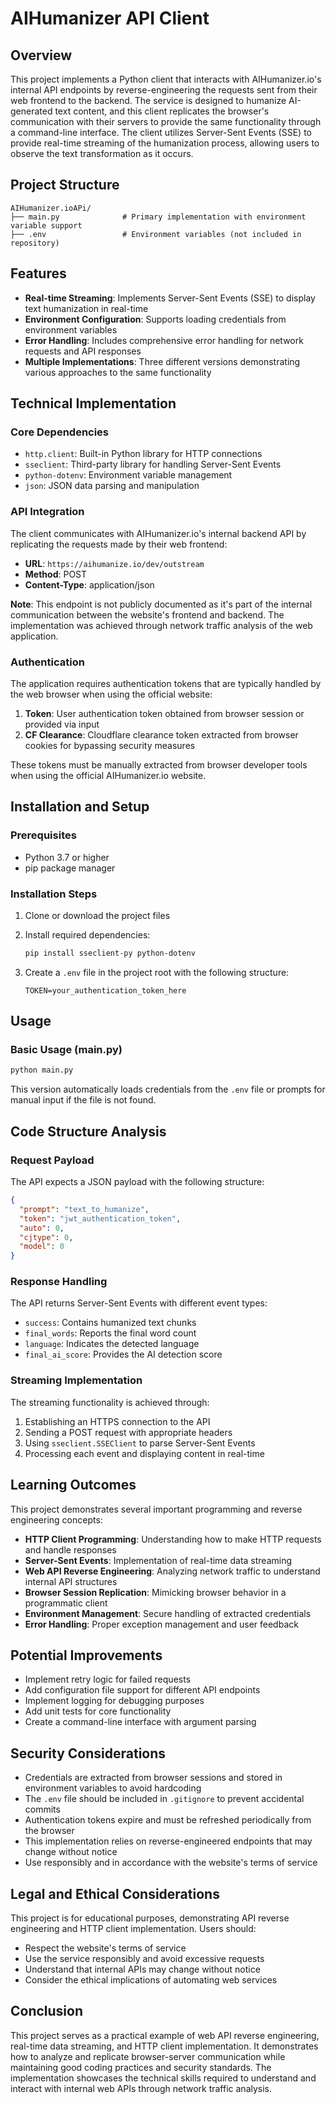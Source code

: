 # AIHumanizer API Client

## Overview

This project implements a Python client that interacts with AIHumanizer.io's internal API endpoints by reverse-engineering the requests sent from their web frontend to the backend. The service is designed to humanize AI-generated text content, and this client replicates the browser's communication with their servers to provide the same functionality through a command-line interface. The client utilizes Server-Sent Events (SSE) to provide real-time streaming of the humanization process, allowing users to observe the text transformation as it occurs.

## Project Structure

```
AIHumanizer.ioAPi/
├── main.py              # Primary implementation with environment variable support
├── .env                 # Environment variables (not included in repository)
```

## Features

- **Real-time Streaming**: Implements Server-Sent Events (SSE) to display text humanization in real-time
- **Environment Configuration**: Supports loading credentials from environment variables
- **Error Handling**: Includes comprehensive error handling for network requests and API responses
- **Multiple Implementations**: Three different versions demonstrating various approaches to the same functionality

## Technical Implementation

### Core Dependencies

- `http.client`: Built-in Python library for HTTP connections
- `sseclient`: Third-party library for handling Server-Sent Events
- `python-dotenv`: Environment variable management
- `json`: JSON data parsing and manipulation

### API Integration

The client communicates with AIHumanizer.io's internal backend API by replicating the requests made by their web frontend:
- **URL**: `https://aihumanize.io/dev/outstream`
- **Method**: POST
- **Content-Type**: application/json

**Note**: This endpoint is not publicly documented as it's part of the internal communication between the website's frontend and backend. The implementation was achieved through network traffic analysis of the web application.

### Authentication

The application requires authentication tokens that are typically handled by the web browser when using the official website:
1. **Token**: User authentication token obtained from browser session or provided via input
2. **CF Clearance**: Cloudflare clearance token extracted from browser cookies for bypassing security measures

These tokens must be manually extracted from browser developer tools when using the official AIHumanizer.io website.

## Installation and Setup

### Prerequisites

- Python 3.7 or higher
- pip package manager

### Installation Steps

1. Clone or download the project files
2. Install required dependencies:
   ```bash
   pip install sseclient-py python-dotenv
   ```

3. Create a `.env` file in the project root with the following structure:
   ```
   TOKEN=your_authentication_token_here
   ```

## Usage

### Basic Usage (main.py)

```bash
python main.py
```

This version automatically loads credentials from the `.env` file or prompts for manual input if the file is not found.



## Code Structure Analysis

### Request Payload

The API expects a JSON payload with the following structure:
```json
{
  "prompt": "text_to_humanize",
  "token": "jwt_authentication_token",
  "auto": 0,
  "cjtype": 0,
  "model": 0
}
```

### Response Handling

The API returns Server-Sent Events with different event types:
- `success`: Contains humanized text chunks
- `final_words`: Reports the final word count
- `language`: Indicates the detected language
- `final_ai_score`: Provides the AI detection score

### Streaming Implementation

The streaming functionality is achieved through:
1. Establishing an HTTPS connection to the API
2. Sending a POST request with appropriate headers
3. Using `sseclient.SSEClient` to parse Server-Sent Events
4. Processing each event and displaying content in real-time

## Learning Outcomes

This project demonstrates several important programming and reverse engineering concepts:

- **HTTP Client Programming**: Understanding how to make HTTP requests and handle responses
- **Server-Sent Events**: Implementation of real-time data streaming
- **Web API Reverse Engineering**: Analyzing network traffic to understand internal API structures
- **Browser Session Replication**: Mimicking browser behavior in a programmatic client
- **Environment Management**: Secure handling of extracted credentials
- **Error Handling**: Proper exception management and user feedback

## Potential Improvements

- Implement retry logic for failed requests
- Add configuration file support for different API endpoints
- Implement logging for debugging purposes
- Add unit tests for core functionality
- Create a command-line interface with argument parsing

## Security Considerations

- Credentials are extracted from browser sessions and stored in environment variables to avoid hardcoding
- The `.env` file should be included in `.gitignore` to prevent accidental commits
- Authentication tokens expire and must be refreshed periodically from the browser
- This implementation relies on reverse-engineered endpoints that may change without notice
- Use responsibly and in accordance with the website's terms of service

## Legal and Ethical Considerations

This project is for educational purposes, demonstrating API reverse engineering and HTTP client implementation. Users should:
- Respect the website's terms of service
- Use the service responsibly and avoid excessive requests
- Understand that internal APIs may change without notice
- Consider the ethical implications of automating web services

## Conclusion

This project serves as a practical example of web API reverse engineering, real-time data streaming, and HTTP client implementation. It demonstrates how to analyze and replicate browser-server communication while maintaining good coding practices and security standards. The implementation showcases the technical skills required to understand and interact with internal web APIs through network traffic analysis.
